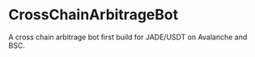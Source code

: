 # CrossChainArbitrageBot
A cross chain arbitrage bot first build for JADE/USDT on Avalanche and BSC.
